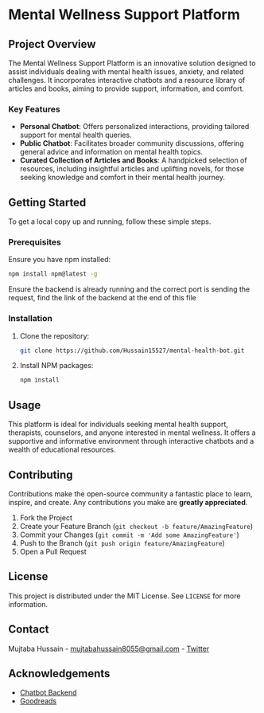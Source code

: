 # Mental Wellness Support Platform

## Project Overview

The Mental Wellness Support Platform is an innovative solution designed to assist individuals dealing with mental health issues, anxiety, and related challenges. It incorporates interactive chatbots and a resource library of articles and books, aiming to provide support, information, and comfort.

### Key Features

- **Personal Chatbot**: Offers personalized interactions, providing tailored support for mental health queries.
- **Public Chatbot**: Facilitates broader community discussions, offering general advice and information on mental health topics.
- **Curated Collection of Articles and Books**: A handpicked selection of resources, including insightful articles and uplifting novels, for those seeking knowledge and comfort in their mental health journey.

## Getting Started

To get a local copy up and running, follow these simple steps.

### Prerequisites

Ensure you have npm installed:
```bash
npm install npm@latest -g
```

Ensure the backend is already running and the correct port is sending the
request, find the link of the backend at the end of this file

### Installation

1. Clone the repository:
   ```bash
   git clone https://github.com/Hussain15527/mental-health-bot.git
   ```

2. Install NPM packages:
   ```bash
   npm install
   ```

## Usage

This platform is ideal for individuals seeking mental health support, therapists, counselors, and anyone interested in mental wellness. It offers a supportive and informative environment through interactive chatbots and a wealth of educational resources.

## Contributing

Contributions make the open-source community a fantastic place to learn, inspire, and create. Any contributions you make are **greatly appreciated**.

1. Fork the Project
2. Create your Feature Branch (`git checkout -b feature/AmazingFeature`)
3. Commit your Changes (`git commit -m 'Add some AmazingFeature'`)
4. Push to the Branch (`git push origin feature/AmazingFeature`)
5. Open a Pull Request

## License

This project is distributed under the MIT License. See `LICENSE` for more information.

## Contact

Mujtaba Hussain - mujtabahussain8055@gmail.com - [Twitter](https://twitter.com/mujtabah258)

## Acknowledgements

- [Chatbot Backend](https://github.com/Hussain15527/ai-model)
- [Goodreads](https://www.goodreads.com/)
